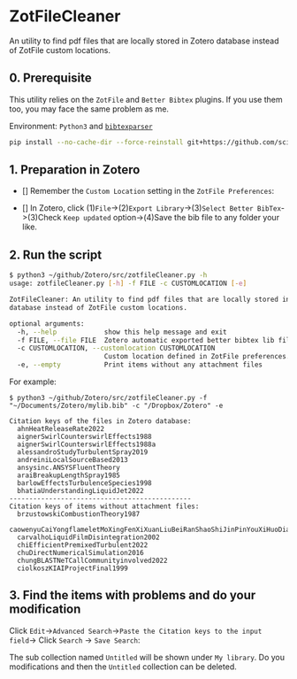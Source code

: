 ZotFileCleaner
==============
An utility to find pdf files that are locally stored in Zotero database instead of ZotFile custom locations.

## 0. Prerequisite
This utility relies on the `ZotFile` and `Better Bibtex` plugins. If you use them too, you may face the same problem as me. 

Environment: `Python3` and [`bibtexparser`](https://github.com/sciunto-org/python-bibtexparser)

```sh
pip install --no-cache-dir --force-reinstall git+https://github.com/sciunto-org/python-bibtexparser@main
```

##  1. Preparation in Zotero
- [] Remember the `Custom Location` setting in the `ZotFile Preferences`:

- [] In Zotero, click (1)`File`->(2)`Export Library`->(3)`Select Better BibTex`->(3)Check `Keep updated` option->(4)Save the bib file to any folder your like.

## 2. Run the script

```sh
$ python3 ~/github/Zotero/src/zotfileCleaner.py -h
usage: zotfileCleaner.py [-h] -f FILE -c CUSTOMLOCATION [-e]

ZotFileCleaner: An utility to find pdf files that are locally stored in Zotero
database instead of ZotFile custom locations.

optional arguments:
  -h, --help            show this help message and exit
  -f FILE, --file FILE  Zotero automatic exported better bibtex lib file.
  -c CUSTOMLOCATION, --customlocation CUSTOMLOCATION
                        Custom location defined in ZotFile preferences.
  -e, --empty           Print items without any attachment files
```
For example:  
```
$ python3 ~/github/Zotero/src/zotfileCleaner.py -f "~/Documents/Zotero/mylib.bib" -c "/Dropbox/Zotero" -e

Citation keys of the files in Zotero database:
  ahnHeatReleaseRate2022
  aignerSwirlCounterswirlEffects1988
  aignerSwirlCounterswirlEffects1988a
  alessandroStudyTurbulentSpray2019
  andreiniLocalSourceBased2013
  ansysinc.ANSYSFluentTheory
  araiBreakupLengthSpray1985
  barlowEffectsTurbulenceSpecies1998
  bhatiaUnderstandingLiquidJet2022
----------------------------------------------
Citation keys of items without attachment files:
  brzustowskiCombustionTheory1987
  caowenyuCaiYongflameletMoXingFenXiXuanLiuBeiRanShaoShiJinPinYouXiHuoDian2014
  carvalhoLiquidFilmDisintegration2002
  chiEfficientPremixedTurbulent2022
  chuDirectNumericalSimulation2016
  chungBLASTNeTCallCommunityinvolved2022
  ciolkoszKIAIProjectFinal1999
```

## 3. Find the items with problems and do your modification
Click `Edit`->`Advanced Search`->`Paste the Citation keys to the input field`-> Click `Search` -> `Save Search`:  

The sub collection named `Untitled` will be shown under `My library`. Do you modifications and then the `Untitled` collection can be deleted.

